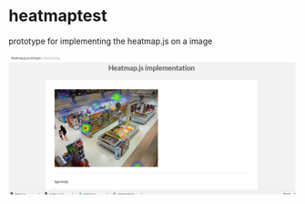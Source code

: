 # heatmaptest
prototype for implementing the heatmap.js on a image

![Screenshot of webpage](/img/ddd.jpg?raw=true "Demonstration")
